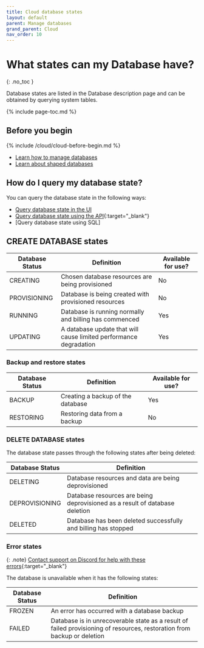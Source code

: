 ```yaml
---
title: Cloud database states
layout: default
parent: Manage databases
grand_parent: Cloud
nav_order: 10
---
```


# What states can my Database have?
{: .no_toc }

Database states are listed in the Database description page and can be obtained by querying system tables.

{% include page-toc.md %}

## Before you begin

{% include /cloud/cloud-before-begin.md %}
* [Learn how to manage databases](/docs/cloud/cloud-databases/cloud-db-manage)
* [Learn about shaped databases](/docs/cloud/cloud-databases/cloud-db-shaped)

## How do I query my database state?

You can query the database state in the following ways:

* [Query database state in the UI](/docs/cloud/cloud-databases/cloud-db-details)
* [Query database state using the API](https://api-docs-featurebase-cloud.redoc.ly/latest#operation/getDatabase){:target="_blank"}
* [Query database state using SQL]

## CREATE DATABASE states

| Database Status | Definition | Available for use? |
|---|---|---|
| CREATING | Chosen database resources are being provisioned | No |
| PROVISIONING | Database is being created with provisioned resources | No |
| RUNNING | Database is running normally and billing has commenced | Yes |
| UPDATING | A database update that will cause limited performance degradation | Yes |

### Backup and restore states

| Database Status | Definition | Available for use? |
|---|---|---|
| BACKUP | Creating a backup of the database | Yes |
| RESTORING | Restoring data from a backup | No |

### DELETE DATABASE states

The database state passes through the following states after being deleted:

| Database Status | Definition |
|---|---|
| DELETING | Database resources and data are being deprovisioned |
| DEPROVISIONING | Database resources are being deprovisioned as a result of database deletion |
| DELETED | Database has been deleted successfully and billing has stopped |

### Error states

{: .note}
[Contact support on Discord for help with these errors](https://discord.com/invite/bSBYjDbUUb){:target="_blank"}

The database is unavailable when it has the following states:

| Database Status | Definition |
|---|---|
| FROZEN | An error has occurred with a database backup |
| FAILED | Database is in unrecoverable state as a result of failed provisioning of resources, restoration from backup or deletion |
